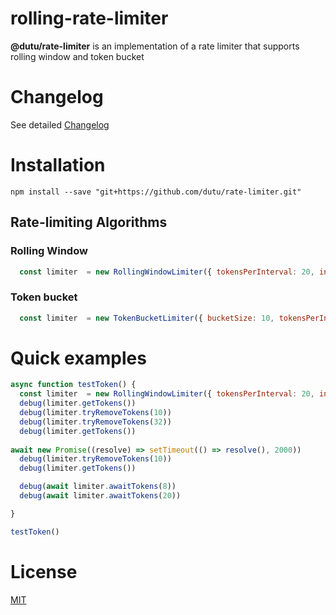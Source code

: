 rolling-rate-limiter
====

**@dutu/rate-limiter** is an implementation of a rate limiter that supports rolling window and token bucket

# Changelog

See detailed [Changelog](CHANGELOG.md)

# Installation

```
npm install --save "git+https://github.com/dutu/rate-limiter.git"
```


## Rate-limiting Algorithms

### Rolling Window

```js
  const limiter  = new RollingWindowLimiter({ tokensPerInterval: 20, interval: 1000 * 10 })
```

### Token bucket

```js
  const limiter  = new TokenBucketLimiter({ bucketSize: 10, tokensPerInterval: 1, interval: 'second' })
```


# Quick examples

```js
async function testToken() {
  const limiter  = new RollingWindowLimiter({ tokensPerInterval: 20, interval: 1000 * 10 })
  debug(limiter.getTokens())
  debug(limiter.tryRemoveTokens(10))
  debug(limiter.tryRemoveTokens(32))
  debug(limiter.getTokens())
  
await new Promise((resolve) => setTimeout(() => resolve(), 2000))
  debug(limiter.tryRemoveTokens(10))
  debug(limiter.getTokens())

  debug(await limiter.awaitTokens(8))
  debug(await limiter.awaitTokens(20))

}

testToken()
```

# License

[MIT](LICENSE)
